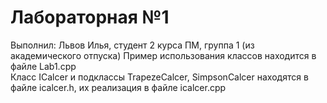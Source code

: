 # Лабораторная №1
Выполнил: Львов Илья, студент 2 курса ПМ, группа 1 (из академического отпуска)
Пример использования классов находится в файле Lab1.cpp\
Класс ICalcer и подклассы TrapezeCalcer, SimpsonCalcer находятся в файле icalcer.h, их реализация в файле icalcer.cpp